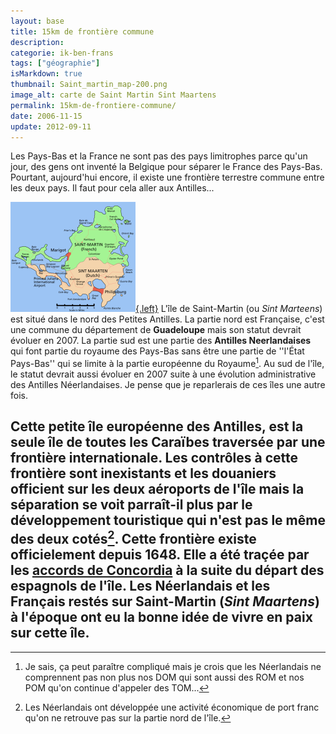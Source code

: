```yaml
---
layout: base
title: 15km de frontière commune
description: 
categorie: ik-ben-frans
tags: ["géographie"]
isMarkdown: true
thumbnail: Saint_martin_map-200.png
image_alt: carte de Saint Martin Sint Maartens
permalink: 15km-de-frontiere-commune/
date: 2006-11-15
update: 2012-09-11
---
```




Les Pays-Bas et la France ne sont pas des pays limitrophes parce qu'un jour, des gens ont inventé la Belgique pour séparer le France des Pays-Bas. Pourtant, aujourd'hui encore, il existe une frontière terrestre commune entre les deux pays. Il faut pour cela aller aux Antilles...

[![carte de Saint Martin Sint Maartens](Saint_martin_map-200.png){.left}](http://nl.wikipedia.org/wiki/Afbeelding:Saint_martin_map.PNG)
L'île de Saint-Martin (ou *Sint Marteens*) est situé dans le nord des Petites Antilles. La partie nord est Française, c'est une commune du département de **Guadeloupe** mais son statut devrait évoluer en 2007. La partie sud est une partie des **Antilles Neerlandaises** qui font partie du royaume des Pays-Bas sans être une partie de ''l'État Pays-Bas'' qui se limite à la partie européenne du Royaume[^1]. Au sud de l'île, le statut devrait aussi évoluer en 2007 suite à une évolution administrative des Antilles Néerlandaises. Je pense que je reparlerais de ces îles une autre fois.

Cette petite île européenne des Antilles, est la seule île de toutes les Caraïbes traversée par une frontière internationale. Les contrôles à cette frontière sont inexistants et les douaniers officient sur les deux aéroports de l'île mais la séparation se voit parraît-il plus par le développement touristique qui n'est pas le même des deux cotés[^2]. Cette frontière existe officielement depuis 1648. Elle a été traçée par les [accords de Concordia](http://fr.wikipedia.org/wiki/Accords_de_Concordia) à la suite du départ des espagnols de l'île. Les Néerlandais et les Français restés sur Saint-Martin (*Sint Maartens*) à l'époque ont eu la bonne idée de vivre en paix sur cette île.
---
[^1]: Je sais, ça peut paraître compliqué mais je crois que les Néerlandais ne comprennent pas non plus nos DOM qui sont aussi des ROM et nos POM qu'on continue d'appeler des TOM...
[^2]: Les Néerlandais ont développée une activité économique de port franc qu'on ne retrouve pas sur la partie nord de l'île.